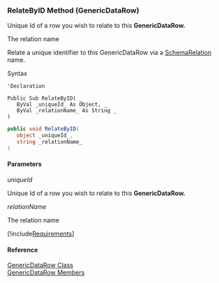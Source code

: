 ﻿### RelateByID Method (GenericDataRow)

Unique Id of a row you wish to relate to this **GenericDataRow.**

The relation name

Relate a unique identifier to this GenericDataRow via a [SchemaRelation](fcSDK~FChoice.Foundation.Schema.ISchemaRelation.md) name.

Syntax

```vbnet
'Declaration

Public Sub RelateByID( _
   ByVal _uniqueId_ As Object, _
   ByVal _relationName_ As String _
) 
```

```csharp
public void RelateByID( 
   object _uniqueId_,
   string _relationName_
)
```

#### Parameters

_uniqueId_

Unique Id of a row you wish to relate to this **GenericDataRow.**

_relationName_

The relation name

[!include[Requirements](../partials/requirements.md)]

#### Reference

[GenericDataRow Class](fcSDK~FChoice.Foundation.GenericDataRow.md)  
[GenericDataRow Members](fcSDK~FChoice.Foundation.GenericDataRow_members.md)